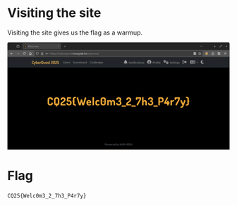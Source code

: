 # Visiting the site

Visiting the site gives us the flag as a warmup.

![](screenshots/1.png)

# Flag
`CQ25{Welc0m3_2_7h3_P4r7y}`